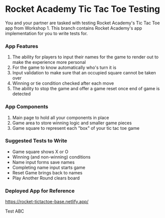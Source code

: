 # Rocket Academy Tic Tac Toe Testing

You and your partner are tasked with testing Rocket Academy's Tic Tac Toe app from Workshop 1. This branch contains Rocket Academy's app implementation for you to write tests for.

### App Features

1. The ability for players to input their names for the game to render out to make the experience more personal
2. For the game to know automatically who's turn it is
3. Input validation to make sure that an occupied square cannot be taken over
4. Winning or tie condition checked after each move
5. The ability to stop the game and offer a game reset once end of game is detected

### App Components

1. Main page to hold all your components in place
2. Game area to store winning logic and smaller game pieces
3. Game square to represent each "box" of your tic tac toe game

### Suggested Tests to Write

- Game square shows X or O
- Winning (and non-winning) conditions
- Name input forms save names
- Completing name input starts game
- Reset Game brings back to names
- Play Another Round clears board

### Deployed App for Reference

https://rocket-tictactoe-base.netlify.app/

Test ABC
